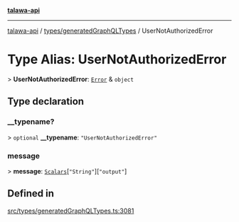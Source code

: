 [**talawa-api**](../../../README.md)

***

[talawa-api](../../../modules.md) / [types/generatedGraphQLTypes](../README.md) / UserNotAuthorizedError

# Type Alias: UserNotAuthorizedError

\> **UserNotAuthorizedError**: [`Error`](Error.md) & `object`

## Type declaration

### \_\_typename?

\> `optional` **\_\_typename**: `"UserNotAuthorizedError"`

### message

\> **message**: [`Scalars`](Scalars.md)\[`"String"`\]\[`"output"`\]

## Defined in

[src/types/generatedGraphQLTypes.ts:3081](https://github.com/PalisadoesFoundation/talawa-api/blob/832d310bae30bd8cb45fb1b44f62dd776dccc52f/src/types/generatedGraphQLTypes.ts#L3081)
